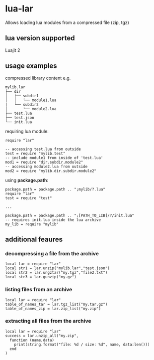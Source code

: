 # lua-lar
Allows loading lua modules from a compressed file (zip, tgz)

## lua version supported
Luajit 2

## usage examples

compressed library content e.g.
```
mylib.lar
├── dir
│   ├── subdir1
│   │   └── module1.lua
|   └── subdir2
│       └── module2.lua
├── test.lua
├── test.json  
└── init.lua
```
requiring lua module:
```
require "lar"

-- accessing test.lua from outside
test = require "mylib.test"
-- include module1 from inside of 'test.lua'
mod1 = require "dir.subdir.module2"
-- accessing module2.lua from outside
mod2 = require "mylib.dir.subdir.module2"
```
using **package.path**:

```
package.path = package.path .. ";mylib/?.lua"
require "lar"
test = require "test"

...

package.path = package.path .. ";[PATH_TO_LIB]/?/init.lua"
-- requires init.lua inside the lua archive
my_lib = require "mylib"
```

## additional feaures
### decompressing a file from the archive
```
local lar = require "lar"
local str1 = lar.unzip("mylib.lar","test.json")
local str2 = lar.ungztar("my.tgz","file2.txt")
local str3 = lar.gunzip("my.gz")
```
### listing files from an archive
```
local lar = require "lar"
table_of_names_tar = lar.tgz_list("my.tar.gz")
table_of_names_zip = lar.zip_list("my.zip")
```
### extracting all files from the archive
```
local lar = require "lar"
success = lar.unzip_all("my.zip",
  function (name,data)
    print(string.format("file: %d / size: %d", name, data:len()))
  end
)
```

